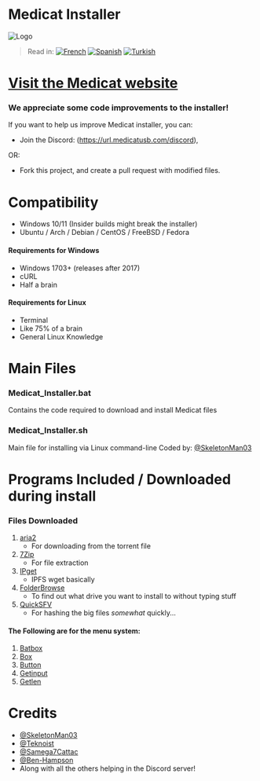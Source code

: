 # Medicat Installer
![Logo](icon.png)

> Read in: [![French](https://img.shields.io/badge/French-blue)](README.FR.md) [![Spanish](https://img.shields.io/badge/Spanish-blue)](README.ES.md) [![Turkish](https://img.shields.io/badge/Turkish-blue)](README.TR.md)

# [Visit the Medicat website](https://medicatusb.com/)

### We appreciate some code improvements to the installer!
If you want to help us improve Medicat installer, you can:
* Join the Discord: (https://url.medicatusb.com/discord),

OR:

* Fork this project, and create a pull request with modified files.

# Compatibility
* Windows 10/11 (Insider builds might break the installer)
* Ubuntu / Arch / Debian / CentOS / FreeBSD / Fedora

#### Requirements for Windows
* Windows 1703+ (releases after 2017)
* cURL
* Half a brain

#### Requirements for Linux
* Terminal
* Like 75% of a brain
* General Linux Knowledge 

# Main Files
### Medicat_Installer.bat
Contains the code required to download and install Medicat files

### Medicat_Installer.sh
Main file for installing via Linux command-line
Coded by: [@SkeletonMan03](https://github.com/SkeletonMan03)

# Programs Included / Downloaded during install

  ### Files Downloaded
  
  1. [aria2](https://github.com/aria2/aria2)
      * For downloading from the torrent file
  2. [7Zip](https://www.7-zip.org/)
      * For file extraction
  3. [IPget](https://github.com/ipfs/ipget)
      * IPFS wget basically
  4. [FolderBrowse](https://github.com/TheBATeam/FolderBrowse-by-Fatih-Kodak)
      * To find out what drive you want to install to without typing stuff
  5. [QuickSFV](http://www.quicksfv.org/)
      * For hashing the big files *somewhat* quickly...
      
  #### The Following are for the menu system:
  1. [Batbox](https://github.com/TheBATeam/BATBOX-An-Awesome-Batch-Plugin)
  2. [Box](https://github.com/TheBATeam/Box-Function-2.0)
  3. [Button](https://github.com/TheBATeam/Button-Function-2.0-by-Kvc)
  4. [Getinput](https://github.com/TheBATeam/GetInput-By-Aacini)
  5. [Getlen](https://github.com/TheBATeam/Getlen-Function-2.0-by-Kvc)

# Credits
* [@SkeletonMan03](https://github.com/SkeletonMan03)
* [@Teknoist](https://github.com/Teknoist)
* [@Samega7Cattac](https://github.com/Samega7Cattac)
* [@Ben-Hampson](https://github.com/Ben-Hampson)
* Along with all the others helping in the Discord server!
